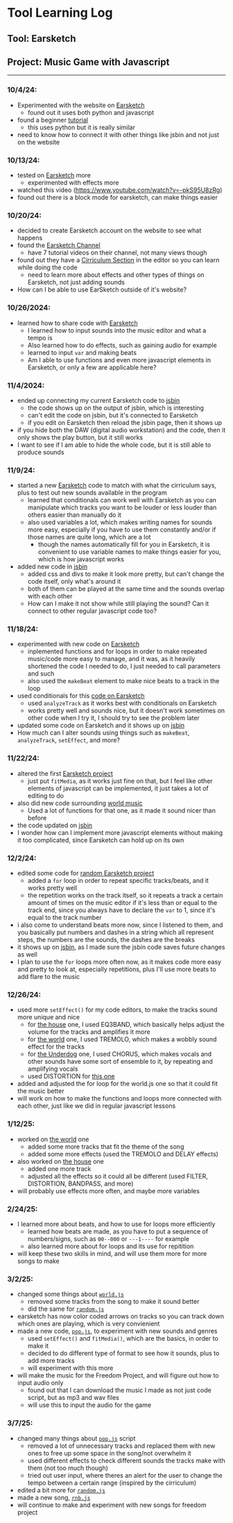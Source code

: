 # Tool Learning Log

## Tool: **Earsketch**

## Project: **Music Game with Javascript**

---

### 10/4/24:
* Experimented with the website on [Earsketch](https://earsketch.gatech.edu/earsketch2/)
  * found out it uses both python and javascript
* found a beginner [tutorial](https://www.youtube.com/watch?v=NtaGTRA48ms)
  * this uses python but it is really similar
* need to know how to connect it with other things like jsbin and not just on the website

### 10/13/24:
* tested on [Earsketch](https://earsketch.gatech.edu/earsketch2/?sharing=MiQYCfFVzS1eXFgGYppkFg) more
  * experimented with effects more
* watched this video (https://www.youtube.com/watch?v=-pkS95U8zRg)
* found out there is a block mode for earsketch, can make things easier

### 10/20/24:
* decided to create Earsketch account on the website to see what happens
* found the [Earsketch Channel](https://www.youtube.com/channel/UCqtFcjm-0WMCxl0y-m87EuQ)
  * have 7 tutorial videos on their channel, not many views though
* found out they have a [Cirriculum Section](https://earsketch.gatech.edu/earsketch2/?curriculum=/en/v2/unit-1&language=javascript) in the editor so you can learn while doing the code
  * need to learn more about effects and other types of things on Earsketch, not just adding sounds
* How can I be able to use EarSketch outside of it's website?

### 10/26/2024:
* learned how to share code with [Earsketch](https://earsketch.gatech.edu/earsketch2/?sharing=MiQYCfFVzS1eXFgGYppkFg)
  * I learned how to input sounds into the music editor and what a tempo is
  * Also learned how to do effects, such as gaining audio for example
  * learned to input `var` and making beats
  * Am I able to use functions and even more javascript elements in Earsketch, or only a few are applicable here?
 
### 11/4/2024:
* ended up connecting my current Earsketch code to [jsbin](https://jsbin.com/woxajunela/1/edit?html,output)
  * the code shows up on the output of jsbin, which is interesting
  * can't edit the code on jsbin, but it's connected to Earsketch
  * if you edit on Earsketch then reload the jsbin page, then it shows up
* if you hide both the DAW (digital audio workstation) and the code, then it only shows the play button, but it still works
* I want to see if I am able to hide the whole code, but it is still able to produce sounds

### 11/9/24:
* started a new [Earsketch](https://earsketch.gatech.edu/earsketch2/?sharing=mMnc0kl_hpBlouIoSmUzQA) code to match with what the cirriculum says, plus to test out new sounds available in the program
  * learned that conditionals can work well with Earsketch as you can manipulate which tracks you want to be louder or less louder than others easier than manually do it
  * also used variables a lot, which makes writing names for sounds more easy, especially if you have to use them constantly and/or if those names are quite long, which are a lot
    * though the names automatically fill for you in Earsketch, it is convenient to use variable names to make things easier for you, which is how javascript works
* added new code in [jsbin](https://jsbin.com/yayubolaze/edit?html,css,output)
  * added css and divs to make it look more pretty, but can't change the code itself, only what's around it
  * both of them can be played at the same time and the sounds overlap with each other
  * How can I make it not show while still playing the sound? Can it connect to other regular javascript code too?
 
### 11/18/24:
* experimented with new code on [Earsketch](https://earsketch.gatech.edu/earsketch2/?sharing=6RUq-vYFHsDSki1kbHMugw)
  * inplemented functions and for loops in order to make repeated music/code more easy to manage, and it was, as it heavily shortened the code I needed to do, I just needed to call parameters and such
  * also used the `makeBeat` element to make nice beats to a track in the loop
* used conditionals for this [code on Earsketch](https://earsketch.gatech.edu/earsketch2/?sharing=mMnc0kl_hpBlouIoSmUzQA)
  * used `analyzeTrack` as it works best with conditionals on Earsketch
  * works pretty well and sounds nice, but it doesn't work sometimes on other code when I try it, I should try to see the problem later
* updated some code on Earsketch and it shows up on [jsbin](https://jsbin.com/kopusibawu/edit?html,css,output)
* How much can I alter sounds using things such as `makeBeat`, `analyzeTrack`, `setEffect`, and more?

### 11/22/24:
* altered the first [Earsketch project](https://earsketch.gatech.edu/earsketch2/?sharing=MiQYCfFVzS1eXFgGYppkFg)
  * just put `fitMedia`, as it works just fine on that, but I feel like other elements of javascript can be implemented, it just takes a lot of editing to do
* also did new code surrounding [world music](https://earsketch.gatech.edu/earsketch2/?sharing=WlIuL5eON1uG6ilE5frDVg)
  * Used a lot of functions for that one, as it made it sound nicer than before
* the code updated on [jsbin](https://jsbin.com/yayubolaze/edit?html,output)
* I wonder how can I implement more javascript elements without making it too complicated, since Earsketch can hold up on its own

### 12/2/24:
* edited some code for [random Earsketch project](https://earsketch.gatech.edu/earsketch2/?sharing=mMnc0kl_hpBlouIoSmUzQA)
  * added a `for` loop in order to repeat specific tracks/beats, and it works pretty well
  * the repetition works on the track itself, so it repeats a track a certain amount of times on the music editor if it's less than or equal to the track end, since you always have to declare the `var` to 1, since it's equal to the track number
* i also come to understand beats more now, since I listened to them, and you basically put numbers and dashes in a string which all represent steps, the numbers are the sounds, the dashes are the breaks
* it shows up on [jsbin](https://jsbin.com/yayubolaze/edit?html,css,output), as I made sure the jsbin code saves future changes as well
* I plan to use the `for` loops more often now, as it makes code more easy and pretty to look at, especially repetitions, plus I'll use more beats to add flare to the music

### 12/26/24: 
* used more `setEffect()` for my code editors, to make the tracks sound more unique and nice
  * for [the house](https://earsketch.gatech.edu/earsketch2/?sharing=6RUq-vYFHsDSki1kbHMugw) one, I used EQ3BAND, which basically helps adjust the volume for the tracks and amplifies it more
  * for [the world](https://earsketch.gatech.edu/earsketch2/?sharing=WlIuL5eON1uG6ilE5frDVg) one, I used TREMOLO, which makes a wobbly sound effect for the tracks
  * for [the Underdog](https://earsketch.gatech.edu/earsketch2/?sharing=MiQYCfFVzS1eXFgGYppkFg) one, I used CHORUS, which makes vocals and other sounds have some sort of ensemble to it, by repeating and amplifying vocals
  * used DISTORTION for [this one](https://earsketch.gatech.edu/earsketch2/?sharing=mMnc0kl_hpBlouIoSmUzQA)
* added and adjusted the for loop for the world.js one so that it could fit the music better
* will work on how to make the functions and loops more connected with each other, just like we did in regular javascript lessons

### 1/12/25:
* worked on [the world](https://earsketch.gatech.edu/earsketch2/?sharing=WlIuL5eON1uG6ilE5frDVg) one
  * added some more tracks that fit the theme of the song
  * added some more effects (used the TREMOLO and DELAY effects)
* also worked on [the house](https://earsketch.gatech.edu/earsketch2/?sharing=6RUq-vYFHsDSki1kbHMugw) one
  * added one more track
  * adjusted all the effects so it could all be different (used FILTER, DISTORTION, BANDPASS, and more)
* will probably use effects more often, and maybe more variables

### 2/24/25:
* I learned more about beats, and how to use for loops more efficiently
  * learned how beats are made, as you have to put a sequence of numbers/signs, such as `00--000` or `---1----` for example
  * also learned more about for loops and its use for repitition
* will keep these two skills in mind, and will use them more for more songs to make

### 3/2/25:
* changed some things about [`world.js`](https://earsketch.gatech.edu/earsketch2/?sharing=WlIuL5eON1uG6ilE5frDVg)
  * removed some tracks from the song to make it sound better
  * did the same for [`random.js`](https://earsketch.gatech.edu/earsketch2/?sharing=mMnc0kl_hpBlouIoSmUzQA)
* earsketch has now color coded arrows on tracks so you can track down which ones are playing, which is very convienient
* made a new code, [`pop.js`](https://earsketch.gatech.edu/earsketch2/?sharing=sJofaPkVAFacF9qah6U0sw), to experiment with new sounds and genres
  * used `setEffect()` and `fitMedia()`, which are the basics, in order to make it
  * decided to do different type of format to see how it sounds, plus to add more tracks
  * will experiment with this more
* will make the music for the Freedom Project, and will figure out how to input audio only
  * found out that I can download the music I made as not just code script, but as mp3 and wav files
  * will use this to input the audio for the game

### 3/7/25:
* changed many things about [`pop.js`](https://earsketch.gatech.edu/earsketch2/?sharing=sJofaPkVAFacF9qah6U0sw) script
  * removed a lot of unnecessary tracks and replaced them with new ones to free up some space in the song/not overwhelm it
  * used different effects to check different sounds the tracks make with them (not too much though)
  * tried out user input, where theres an alert for the user to change the tempo between a certain range (inspired by the cirriculum)
* edited a bit more for [`random.js`](https://earsketch.gatech.edu/earsketch2/?sharing=mMnc0kl_hpBlouIoSmUzQA)
* made a new song, [`rnb.js`](https://earsketch.gatech.edu/earsketch2/?sharing=_gGHsvc6BDkde-hPHHbgDw)
* will continue to make and experiment with new songs for freedom project

<!-- 
* Links you used today (websites, videos, etc)
* Things you tried, progress you made, etc
* Challenges, a-ha moments, etc
* Questions you still have
* What you're going to try next
-->
